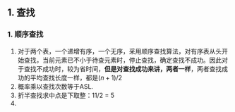 ## 1. 查找
### 1. 顺序查找
1. 对于两个表，一个递增有序，一个无序，采用顺序查找算法，对有序表从头开始查找，当前元素已不小于待查元素时，停止查找，确定查找不成功。因此对于查找不成功时，较为省时间，**但是对查找成功来讲，两者一样**，两者查找成功的平均查找长度一样，都是$(n + 1)/2$
2. 概率乘以查找次数等于ASL.
3. 折半查找求中点是下取整：11/2 = 5
4. 

